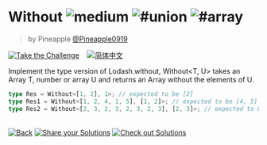 <!--info-header-start--><h1>Without <img src="https://img.shields.io/badge/-medium-d9901a" alt="medium"/> <img src="https://img.shields.io/badge/-%23union-999" alt="#union"/> <img src="https://img.shields.io/badge/-%23array-999" alt="#array"/></h1><blockquote><p>by Pineapple <a href="https://github.com/Pineapple0919" target="_blank">@Pineapple0919</a></p></blockquote><p><a href="https://tsch.js.org/5117/play" target="_blank"><img src="https://img.shields.io/badge/-Take%20the%20Challenge-3178c6?logo=typescript&logoColor=white" alt="Take the Challenge"/></a> &nbsp;&nbsp;&nbsp;<a href="./README.zh-CN.md" target="_blank"><img src="https://img.shields.io/badge/-%E7%AE%80%E4%BD%93%E4%B8%AD%E6%96%87-gray" alt="简体中文"/></a> </p><!--info-header-end-->

Implement the type version of Lodash.without, Without<T, U> takes an Array T, number or array U and
returns an Array without the elements of U.

```ts
type Res = Without<[1, 2], 1>; // expected to be [2]
type Res1 = Without<[1, 2, 4, 1, 5], [1, 2]>; // expected to be [4, 5]
type Res2 = Without<[2, 3, 2, 3, 2, 3, 2, 3], [2, 3]>; // expected to be []
```

<!--info-footer-start--><br><a href="../../README.md" target="_blank"><img src="https://img.shields.io/badge/-Back-grey" alt="Back"/></a> <a href="https://tsch.js.org/5117/answer" target="_blank"><img src="https://img.shields.io/badge/-Share%20your%20Solutions-teal" alt="Share your Solutions"/></a> <a href="https://tsch.js.org/5117/solutions" target="_blank"><img src="https://img.shields.io/badge/-Check%20out%20Solutions-de5a77?logo=awesome-lists&logoColor=white" alt="Check out Solutions"/></a> <!--info-footer-end-->
